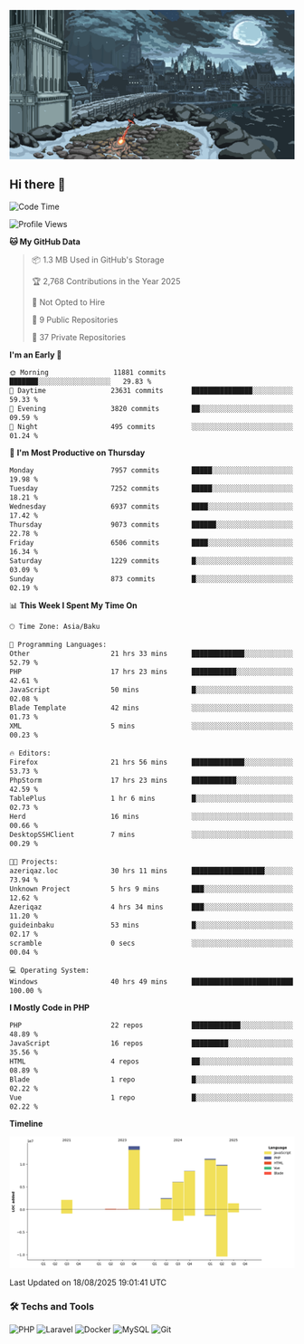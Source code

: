 <!--WALLPAPER-->
<p align='center'>
  <img src='assets/wallpapers/1.gif' alt='Banner'>
</p>
<!--/WALLPAPER-->

## Hi there 👋

<!--START_SECTION:waka-->
![Code Time](http://img.shields.io/badge/Code%20Time-143%20hrs%2016%20mins-blue)

![Profile Views](http://img.shields.io/badge/Profile%20Views-0-blue)

**🐱 My GitHub Data** 

> 📦 1.3 MB Used in GitHub's Storage 
 > 
> 🏆 2,768 Contributions in the Year 2025
 > 
> 🚫 Not Opted to Hire
 > 
> 📜 9 Public Repositories 
 > 
> 🔑 37 Private Repositories 
 > 
**I'm an Early 🐤** 

```text
🌞 Morning                11881 commits       ███████░░░░░░░░░░░░░░░░░░   29.83 % 
🌆 Daytime                23631 commits       ███████████████░░░░░░░░░░   59.33 % 
🌃 Evening                3820 commits        ██░░░░░░░░░░░░░░░░░░░░░░░   09.59 % 
🌙 Night                  495 commits         ░░░░░░░░░░░░░░░░░░░░░░░░░   01.24 % 
```
📅 **I'm Most Productive on Thursday** 

```text
Monday                   7957 commits        █████░░░░░░░░░░░░░░░░░░░░   19.98 % 
Tuesday                  7252 commits        █████░░░░░░░░░░░░░░░░░░░░   18.21 % 
Wednesday                6937 commits        ████░░░░░░░░░░░░░░░░░░░░░   17.42 % 
Thursday                 9073 commits        ██████░░░░░░░░░░░░░░░░░░░   22.78 % 
Friday                   6506 commits        ████░░░░░░░░░░░░░░░░░░░░░   16.34 % 
Saturday                 1229 commits        █░░░░░░░░░░░░░░░░░░░░░░░░   03.09 % 
Sunday                   873 commits         █░░░░░░░░░░░░░░░░░░░░░░░░   02.19 % 
```


📊 **This Week I Spent My Time On** 

```text
🕑︎ Time Zone: Asia/Baku

💬 Programming Languages: 
Other                    21 hrs 33 mins      █████████████░░░░░░░░░░░░   52.79 % 
PHP                      17 hrs 23 mins      ███████████░░░░░░░░░░░░░░   42.61 % 
JavaScript               50 mins             █░░░░░░░░░░░░░░░░░░░░░░░░   02.08 % 
Blade Template           42 mins             ░░░░░░░░░░░░░░░░░░░░░░░░░   01.73 % 
XML                      5 mins              ░░░░░░░░░░░░░░░░░░░░░░░░░   00.23 % 

🔥 Editors: 
Firefox                  21 hrs 56 mins      █████████████░░░░░░░░░░░░   53.73 % 
PhpStorm                 17 hrs 23 mins      ███████████░░░░░░░░░░░░░░   42.59 % 
TablePlus                1 hr 6 mins         █░░░░░░░░░░░░░░░░░░░░░░░░   02.73 % 
Herd                     16 mins             ░░░░░░░░░░░░░░░░░░░░░░░░░   00.66 % 
DesktopSSHClient         7 mins              ░░░░░░░░░░░░░░░░░░░░░░░░░   00.29 % 

🐱‍💻 Projects: 
azeriqaz.loc             30 hrs 11 mins      ██████████████████░░░░░░░   73.94 % 
Unknown Project          5 hrs 9 mins        ███░░░░░░░░░░░░░░░░░░░░░░   12.62 % 
Azeriqaz                 4 hrs 34 mins       ███░░░░░░░░░░░░░░░░░░░░░░   11.20 % 
guideinbaku              53 mins             █░░░░░░░░░░░░░░░░░░░░░░░░   02.17 % 
scramble                 0 secs              ░░░░░░░░░░░░░░░░░░░░░░░░░   00.04 % 

💻 Operating System: 
Windows                  40 hrs 49 mins      █████████████████████████   100.00 % 
```

**I Mostly Code in PHP** 

```text
PHP                      22 repos            ████████████░░░░░░░░░░░░░   48.89 % 
JavaScript               16 repos            █████████░░░░░░░░░░░░░░░░   35.56 % 
HTML                     4 repos             ██░░░░░░░░░░░░░░░░░░░░░░░   08.89 % 
Blade                    1 repo              █░░░░░░░░░░░░░░░░░░░░░░░░   02.22 % 
Vue                      1 repo              █░░░░░░░░░░░░░░░░░░░░░░░░   02.22 % 
```



**Timeline**

![Lines of Code chart](https://raw.githubusercontent.com/feridnesibzade/feridnesibzade/main/assets/bar_graph.png)


 Last Updated on 18/08/2025 19:01:41 UTC
<!--END_SECTION:waka-->

### 🛠️ Techs and Tools

![PHP](https://img.shields.io/badge/PHP-777BB4?style=for-the-badge&logo=php&logoColor=white)
![Laravel](https://img.shields.io/badge/Laravel-F55247?style=for-the-badge&logo=laravel&logoColor=white)
![Docker](https://img.shields.io/badge/Docker-2496ED?style=for-the-badge&logo=docker&logoColor=white)
![MySQL](https://img.shields.io/badge/MySQL-4479A1?style=for-the-badge&logo=mysql&logoColor=white)
![Git](https://img.shields.io/badge/Git-F05032?style=for-the-badge&logo=git&logoColor=white)
